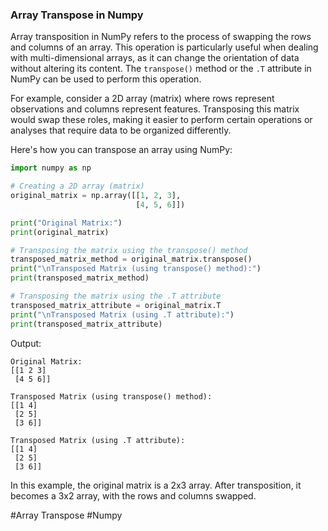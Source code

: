 ### Array Transpose in Numpy

Array transposition in NumPy refers to the process of swapping the rows and columns of an array. This operation is particularly useful when dealing with multi-dimensional arrays, as it can change the orientation of data without altering its content. The `transpose()` method or the `.T` attribute in NumPy can be used to perform this operation.

For example, consider a 2D array (matrix) where rows represent observations and columns represent features. Transposing this matrix would swap these roles, making it easier to perform certain operations or analyses that require data to be organized differently.

Here's how you can transpose an array using NumPy:

```python
import numpy as np

# Creating a 2D array (matrix)
original_matrix = np.array([[1, 2, 3],
                            [4, 5, 6]])

print("Original Matrix:")
print(original_matrix)

# Transposing the matrix using the transpose() method
transposed_matrix_method = original_matrix.transpose()
print("\nTransposed Matrix (using transpose() method):")
print(transposed_matrix_method)

# Transposing the matrix using the .T attribute
transposed_matrix_attribute = original_matrix.T
print("\nTransposed Matrix (using .T attribute):")
print(transposed_matrix_attribute)
```

Output:
```
Original Matrix:
[[1 2 3]
 [4 5 6]]

Transposed Matrix (using transpose() method):
[[1 4]
 [2 5]
 [3 6]]

Transposed Matrix (using .T attribute):
[[1 4]
 [2 5]
 [3 6]]
```

In this example, the original matrix is a 2x3 array. After transposition, it becomes a 3x2 array, with the rows and columns swapped.

#Array Transpose #Numpy